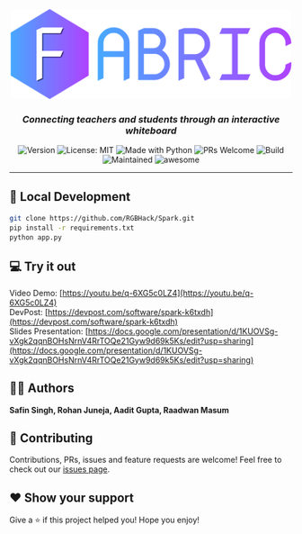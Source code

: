 <p align="center">
  <img width="500" alt="spark logo" src="./static/logo.png">
</p>
<h3 align="center"><i>Connecting teachers and students through an interactive whiteboard</i></h3>
<p align="center">
  <img alt="Version" src="https://img.shields.io/badge/version-1.0-blue.svg?cacheSeconds=2592000" />
  <img alt="License: MIT" src="https://img.shields.io/badge/License-MIT-yellow.svg" />
  <img alt="Made with Python" src="https://img.shields.io/badge/Made%20with-Python-1f425f.svg" />
  <img alt="PRs Welcome" src="https://img.shields.io/badge/PRs-welcome-brightgreen.svg">
  <img alt="Build" src="https://travis-ci.com/RGBHack/Spark.svg?token=yK4yfmRA1QdUzxuse6q8&branch=master">
  <img alt="Maintained" src="https://img.shields.io/badge/Maintained-Yes-orange">
  <img alt="awesome" src="https://img.shields.io/badge/awesome-yes-blue">
</p>
<hr>

## 🚀 Local Development

```sh
git clone https://github.com/RGBHack/Spark.git
pip install -r requirements.txt
python app.py
```

## 💻 Try it out

Video Demo: [https://youtu.be/q-6XG5c0LZ4](https://youtu.be/q-6XG5c0LZ4)<br>
DevPost: [https://devpost.com/software/spark-k6txdh](https://devpost.com/software/spark-k6txdh)<br>
Slides Presentation: [https://docs.google.com/presentation/d/1KUOVSg-vXgk2qqnBOHsNrnV4RrTOQe21Gyw9d69k5Ks/edit?usp=sharing](https://docs.google.com/presentation/d/1KUOVSg-vXgk2qqnBOHsNrnV4RrTOQe21Gyw9d69k5Ks/edit?usp=sharing)<br>

## 👨‍💻 Authors

**Safin Singh, Rohan Juneja, Aadit Gupta, Raadwan Masum**


## 🤝 Contributing

Contributions, PRs, issues and feature requests are welcome! Feel free to check out our [issues page](https://github.com/RGBHack/Fabric/issues). 

## ❤️ Show your support

Give a ⭐️ if this project helped you!
Hope you enjoy!

